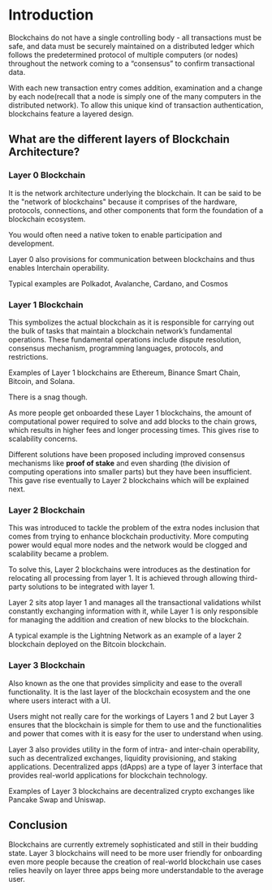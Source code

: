 # Introduction

Blockchains do not have a single controlling body - all transactions must be safe, and data must be securely maintained on a distributed ledger which follows the predetermined protocol of multiple computers (or nodes) throughout the network coming to a “consensus” to confirm transactional data.

With each new transaction entry comes addition,  examination and a change by each node(recall that a node is simply one of the many computers in the distributed network). To allow this unique kind of transaction authentication, blockchains feature a layered design.

## What are the different layers of Blockchain Architecture?

### Layer 0 Blockchain

It is the network architecture underlying the blockchain. It can be said to be the "network of blockchains" because it comprises of the hardware, protocols, connections, and other components that form the foundation of a blockchain ecosystem.

You would often need a native token to enable participation and development.

Layer 0 also provisions for communication between blockchains and thus enables Interchain operability.

Typical examples are Polkadot, Avalanche, Cardano, and Cosmos

### Layer 1 Blockchain

This symbolizes the actual blockchain as it is responsible for carrying out the bulk of tasks that maintain a blockchain network’s fundamental operations. These fundamental operations include  dispute resolution, consensus mechanism, programming languages, protocols, and restrictions.

Examples of Layer 1 blockchains are Ethereum, Binance Smart Chain, Bitcoin, and Solana.

There is a snag though. 

As more people get onboarded these Layer 1 blockchains, the amount of computational power required to solve and add blocks to the chain grows, which results in higher fees and longer processing times. This gives rise to scalability concerns.

Different solutions have been proposed including improved consensus mechanisms like **proof of stake** and even sharding (the division of computing operations into smaller parts) but they have been insufficient. This gave rise eventually to Layer 2 blockchains which will be explained next.

### Layer 2 Blockchain

This was introduced to tackle the problem of the extra nodes inclusion that comes from trying to enhance blockchain productivity. More computing power would equal more nodes and the network would be clogged and scalability became a problem.

To solve this, Layer 2 blockchains were introduces as the destination for relocating all processing from layer 1. It is achieved through allowing third-party solutions to be integrated with layer 1.

Layer 2 sits atop layer 1 and manages all the transactional validations whilst constantly exchanging information with it, while Layer 1 is only responsible for managing the addition and creation of new blocks to the blockchain.

A typical example is the Lightning Network as an example of a layer 2 blockchain deployed on the Bitcoin blockchain.

### Layer 3 Blockchain

Also known as the one that provides simplicity and ease to the overall functionality. It is the last layer of the blockchain ecosystem and the one where users interact with a UI.

Users might not really care for the workings of Layers 1 and 2 but Layer 3 ensures that the blockchain is simple for them to use and the functionalities and power that comes with it is easy for the user to understand when using.

Layer 3 also provides utility in the form of intra- and inter-chain operability, such as decentralized exchanges, liquidity provisioning, and staking applications. Decentralized apps (dApps) are a type of layer 3 interface that provides real-world applications for blockchain technology.

Examples of Layer 3 blockchains are decentralized crypto exchanges like Pancake Swap and Uniswap.

## Conclusion

Blockchains are currently extremely sophisticated and still in their budding state. Layer 3 blockchains will need to be more user friendly for onboarding even more people because the creation of real-world blockchain use cases relies heavily on layer three apps being more understandable to the average user.